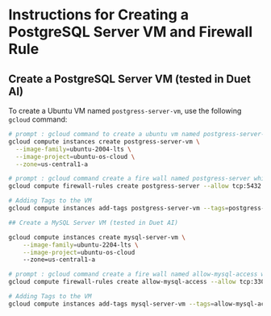 # Instructions for Creating a PostgreSQL Server VM and Firewall Rule

## Create a PostgreSQL Server VM (tested in Duet AI)

To create a Ubuntu VM named `postgress-server-vm`, use the following `gcloud` command:


```bash
# prompt : gcloud command to create a ubuntu vm named postgress-server-vm
gcloud compute instances create postgress-server-vm \
  --image-family=ubuntu-2004-lts \
  --image-project=ubuntu-os-cloud \
  --zone=us-central1-a

# prompt : gcloud command create a fire wall named postgress-server which allos port 5432
gcloud compute firewall-rules create postgress-server --allow tcp:5432

# Adding Tags to the VM
gcloud compute instances add-tags postgress-server-vm --tags=postgress-server

## Create a MySQL Server VM (tested in Duet AI)

gcloud compute instances create mysql-server-vm \
    --image-family=ubuntu-2204-lts \
    --image-project=ubuntu-os-cloud
    --zone=us-central1-a

# prompt : gcloud command create a fire wall named allow-mysql-access which allows port 3306
gcloud compute firewall-rules create allow-mysql-access --allow tcp:3306

# Adding Tags to the VM
gcloud compute instances add-tags mysql-server-vm --tags=allow-mysql-access
